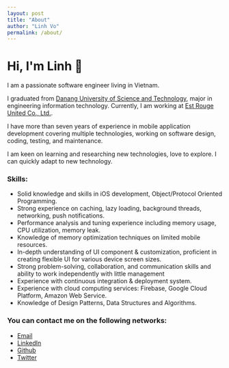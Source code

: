 ```yaml
---
layout: post
title: "About"
author: "Linh Vo"
permalink: /about/
---
```


# Hi, I'm Linh 👋

I am a passionate software engineer living in Vietnam.

I graduated from [Danang University of Science and Technology](https://vi.wikipedia.org/wiki/Trường_Đại_học_Bách_khoa,_Đại_học_Đà_Nẵng), major in engineering information technology. Currently, I am working at [Est Rouge United Co., Ltd.](https://est-rouge.com/). 

I have more than seven years of experience in mobile application development covering multiple technologies, working on software design, coding, testing, and maintenance.

I am keen on learning and researching new technologies, love to explore. I can quickly adapt to new technology.

### Skills:

- Solid knowledge and skills in iOS development, Object/Protocol Oriented Programming.
- Strong experience on caching, lazy loading, background threads, networking, push notifications.
- Performance analysis and tuning experience including memory usage, CPU utilization, memory leak.
- Knowledge of memory optimization techniques on limited mobile resources.
- In-depth understanding of UI component & customization, proficient in creating flexible UI for various
device screen sizes.
- Strong problem-solving, collaboration, and communication skills and ability to work independently
with little management
- Experience with continuous integration & deployment system.
- Experience with cloud computing services: Firebase, Google Cloud Platform, Amazon Web Service.
- Knowledge of Design Patterns, Data Structures and Algorithms.

### You can contact me on the following networks:

- [Email](mailto:duylinh158@gmail.com)
- [LinkedIn](https://linkedin.com/in/duylinh158)
- [Github](https://github.com/dlsolution)
- [Twitter](https://twitter.com/duylinh158)
